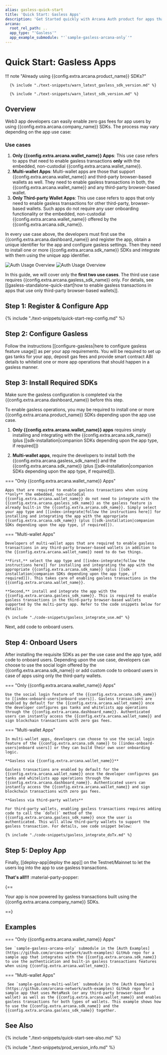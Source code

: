 ```yaml
---
alias: gasless-quick-start
title: 'Quick Start: Gasless Apps'
description: 'Get Started quickly with Arcana Auth product for apps that require social login and gasless feature by using these step-by-step instructions. Use the Arcana Developer Dashboard to register the app, get a client ID, configure gasless operations and then use the client ID to integrate the app with the Arcana Auth SDK.'
arcana:
  root_rel_path: ..
  app_type: "'Gasless'"
  app_example_submodule: "'`sample-gasless-arcana-only`'"
---
```


# Quick Start: Gasless Apps

!!! note "Already using {{config.extra.arcana.product_name}} SDKs?"
  
      {% include "./text-snippets/warn_latest_gasless_sdk_version.md" %}
  
      {% include "./text-snippets/warn_latest_sdk_version.md" %}

## Overview

Web3 app developers can easily enable zero gas fees for app users by using {{config.extra.arcana.company_name}} SDKs. The process may vary depending on the app use case:

### Use cases

1. **Only {{config.extra.arcana.wallet_name}} Apps**: This use case refers to apps that need to enable gasless transactions **only** with the embedded, non-custodial {{config.extra.arcana.wallet_name}}.
2. **Multi-wallet Apps**: Multi-wallet apps are those that support {{config.extra.arcana.wallet_name}} and third-party browser-based wallets as well. They need to enable gasless transactions in both, the {{config.extra.arcana.wallet_name}} and any third-party browser-based wallet. 
3. **Only Third-party Wallet Apps**: This use case refers to apps that only need to enable gasless transactions for other third-party, browser-based wallets. Such apps do not require any user onboarding functionality or the embedded, non-custodial {{config.extra.arcana.wallet_name}} offered by the {{config.extra.arcana.sdk_name}}.

In every use case above, the developers must first use the  {{config.extra.arcana.dashboard_name}} and register the app, obtain a unique identifier for the app and configure gasless settings. Then they need to install one or more {{config.extra.arcana.sdk_name}} SDKs and integrate with them using the unique app identifier.

<img class="an-screenshots" src="/img/an_auth_usage_overview_light.png#only-light" alt="Auth Usage Overview"/>
<img class="an-screenshots" src="/img/an_auth_usage_overview_dark.png#only-dark" alt="Auth Usage Overview"/>

In this guide, we will cover only the **first two use cases**. The third use case requires {{config.extra.arcana.gasless_sdk_name}} only. For details, see [[gasless-standalone-quick-start|how to enable gasless transactions in apps that use only third-party browser-based wallets]].

## Step 1: Register & Configure App

{% include "./text-snippets/quick-start-reg-config.md" %}

## Step 2: Configure Gasless

Follow the instructions [[configure-gasless|here to configure gasless feature usage]] as per your app requirements. You will be required to set up gas tanks for your app, deposit gas fees and provide smart contract ABI details to whitelist one or more app operations that should happen in a gasless manner.

## Step 3: Install Required SDKs

Make sure the gasless configuration is completed via the {{config.extra.arcana.dashboard_name}} before this step.

To enable gasless operations, you may be required to install one or more {{config.extra.arcana.product_name}} SDKs depending upon the app use case.

1. **Only {{config.extra.arcana.wallet_name}} apps** requires simply installing and integrating with the {{config.extra.arcana.sdk_name}} (plus [[sdk-installation|companion SDKs depending upon the app type, if required]])

2. **Multi-wallet apps**, require the developers to install both the {{config.extra.arcana.gasless_sdk_name}} and the {{config.extra.arcana.sdk_name}} (plus [[sdk-installation|companion SDKs depending upon the app type, if required]]).

=== "Only {{config.extra.arcana.wallet_name}} Apps"

    Apps that are required to enable gasless transactions when using **only** the embedded, non-custodial {{config.extra.arcana.wallet_name}} do not need to integrate with the {{config.extra.arcana.gasless_sdk_name}} as the gasless feature is already built-in the {{config.extra.arcana.sdk_name}}. Simply select your app type and [[index-integrate|follow the instructions here]] for installing and integrating the app with the appropriate {{config.extra.arcana.sdk_name}} (plus [[sdk-installation|companion SDKs depending upon the app type, if required]]).

=== "Multi-wallet Apps"

    Developers of multi-wallet apps that are required to enable gasless transactions in any third-party browser-based wallets in addition to the {{config.extra.arcana.wallet_name}} need to do two things.

    **First,** select the app type and [[index-integrate|follow the instructions here]] for installing and integrating the app with the appropriate {{config.extra.arcana.sdk_name}} (plus [[sdk-installation|companion SDKs depending upon the app type, if required]]). This takes care of enabling gasless transactions in the {{config.extra.arcana.wallet_name}}.

    **Second,** install and integrate the app with the {{config.extra.arcana.gasless_sdk_name}}. This is required to enable gasless transactions in the third-party browser-based wallets supported by the multi-party app. Refer to the code snippets below for details:

    {% include "./code-snippets/gasless_integrate_use.md" %}

Next, add code to onboard users.

## Step 4: Onboard Users

After installing the requisite SDKs as per the use case and the app type, add code to onboard users. Depending upon the use case, developers can choose to use the social login offered by the {{config.extra.arcana.sdk_name}} or add custom code to onboard users in case of apps using only the third-party wallets.

=== "Only {{config.extra.arcana.wallet_name}} Apps"

    Use the social login feature of the {{config.extra.arcana.sdk_name}} to [[index-onboard-users|onboard users]]. Gasless transactions are enabled by default for the {{config.extra.arcana.wallet_name}} once the developer configures gas tanks and whitelists app operations through the {{config.extra.arcana.dashboard_name}}. Authenticated users can instantly access the {{config.extra.arcana.wallet_name}} and sign blockchain transactions with zero gas fees.

=== "Multi-wallet Apps"

    In multi-wallet apps, developers can choose to use the social login feature of the {{config.extra.arcana.sdk_name}} to [[index-onboard-users|onboard users]] or they can build their own user onboarding logic. 

    **Gasless via {{config.extra.arcana.wallet_name}}**
    
    Gasless transactions are enabled by default for the {{config.extra.arcana.wallet_name}} once the developer configures gas tanks and whitelists app operations through the {{config.extra.arcana.dashboard_name}}. Authenticated users can instantly access the {{config.extra.arcana.wallet_name}} and sign blockchain transactions with zero gas fees.

    **Gasless via third-party wallets**

    For third-party wallets, enabling gasless transactions requires adding code to call the `doTx()` method of the  {{config.extra.arcana.gasless_sdk_name}} once the user is authenticated. This will allow third-party wallets to support the gasless transaction. For details, see code snippet below:

    {% include "./code-snippets/gasless_integrate_doTx.md" %}

## Step 5: Deploy App

Finally, [[deploy-app|deploy the app]] on the Testnet/Mainnet to let the users log into the app to use gasless transactions.

**That's all!!!** :material-party-popper:

{==

Your app is now powered by gasless transactions built using the {{config.extra.arcana.company_name}} SDKs.

==}

## Examples

=== "Only {{config.extra.arcana.wallet_name}} Apps"

    See `sample-gasless-arcana-only` submodule in the [Auth Examples](https://github.com/arcana-network/auth-examples) GitHub repo for a sample app that integrates with the {{config.extra.arcana.sdk_name}} to use the authentication and built-in gasless transactions features when using {{config.extra.arcana.wallet_name}}.

=== "Multi-wallet Apps"

     See `sample-gasless-multi-wallet` submodule in the [Auth Examples](https://github.com/arcana-network/auth-examples) GitHub repo for a sample app that uses MetaMask (or any third-party browser-based wallet) as well as the {{config.extra.arcana.wallet_name}} and enables gasless transactions for both types of wallets. This example shows how to use the {{config.extra.arcana.sdk_name}} and the {{config.extra.arcana.gasless_sdk_name}} together.

## See Also

{% include "./text-snippets/quick-start-see-also.md" %}

{% include "./text-snippets/prod_version_info.md" %}